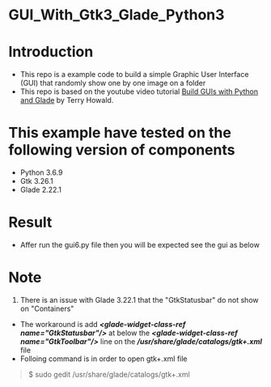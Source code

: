 # GUI_With_Gtk3_Glade_Python3

# Introduction
- This repo is a example code to build a simple Graphic User Interface (GUI) that randomly show one by one image on a folder
- This repo is based on the youtube video tutorial [Build GUIs with Python and Glade](https://www.youtube.com/watch?v=9zDYCFWTbSw) by Terry Howald.


# This example have tested on the following version of components
- Python 3.6.9
- Gtk 3.26.1
- Glade 2.22.1


# Result
- Affer run the gui6.py file then you will be expected see the gui as below
[](./media/result.png)

# Note
1. There is an issue with Glade 3.22.1 that the "GtkStatusbar" do not show on "Containers"
- The workaround is add ***<glade-widget-class-ref name="GtkStatusbar"\/>*** at below the ***<glade-widget-class-ref name="GtkToolbar"\/>*** line on the ***/usr/share/glade/catalogs/gtk+.xml*** file
- Folloing command is in order to open gtk+.xml file
> $ sudo gedit /usr/share/glade/catalogs/gtk+.xml


